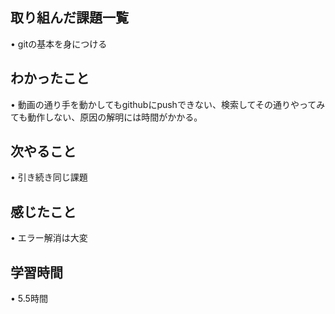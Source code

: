 ## 取り組んだ課題一覧
• gitの基本を身につける

## わかったこと
• 動画の通り手を動かしてもgithubにpushできない、検索してその通りやってみても動作しない、原因の解明には時間がかかる。

## 次やること
• 引き続き同じ課題

## 感じたこと
• エラー解消は大変

## 学習時間
• 5.5時間